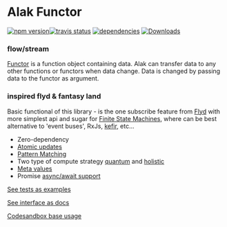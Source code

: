 # Alak Functor  
[![npm version](https://badge.fury.io/js/alak.svg)](https://badge.fury.io/js/alak)[![travis status](https://travis-ci.org/gleba/alak.svg?branch=master)](https://travis-ci.org/gleba/alak)
[![dependencies](https://david-dm.org/gleba/alak.svg)](https://david-dm.org/gleba/alak)
[![Downloads](https://img.shields.io/npm/dt/alak.svg)](https://www.npmjs.com/package/alak)

### flow/stream   
[Functor](https://en.wikipedia.org/wiki/Function_object#In_JavaScript) is a function object containing data. Alak can transfer data to any other functions or functors when data change. 
Data is changed by passing data to the functor as argument.  
  
### inspired flyd & fantasy land
Basic functional of this library - is the one subscribe feature from [Flyd](https://github.com/paldepind/flyd#flydonfn-s) with more simplest api and sugar for [Finite State Machines](https://en.wikipedia.org/wiki/Finite-state_machine), 
where can be best alternative to 'event buses', RxJs, [kefir](https://github.com/kefirjs/kefir), etc...   
    
* Zero-dependency  
* [Atomic updates](https://github.com/gleba/alak/blob/master/tests/1_base.ts#L28)  
* [Pattern Matching](https://github.com/gleba/alak/blob/master/tests/3_pattern_maching.ts)  
* Two type of compute strategy [quantum](https://github.com/gleba/alak/blob/master/tests/2_mutate_from.ts#L24) and [holistic](https://github.com/gleba/alak/blob/master/tests/2_mutate_from.ts#L39)   
* [Meta values](https://github.com/gleba/alak/blob/master/tests/5_meta.ts)  
* Promise [async/await support](https://github.com/gleba/alak/blob/master/tests/6_warp_events.ts#L23)    
  
[See tests as examples](https://github.com/gleba/alak/blob/master/tests/)  
  
[See interface as docs](https://github.com/gleba/alak/blob/master/index.d.ts)


[Codesandbox base usage](https://codesandbox.io/s/alak-base-example-38poh?fontsize=14)
